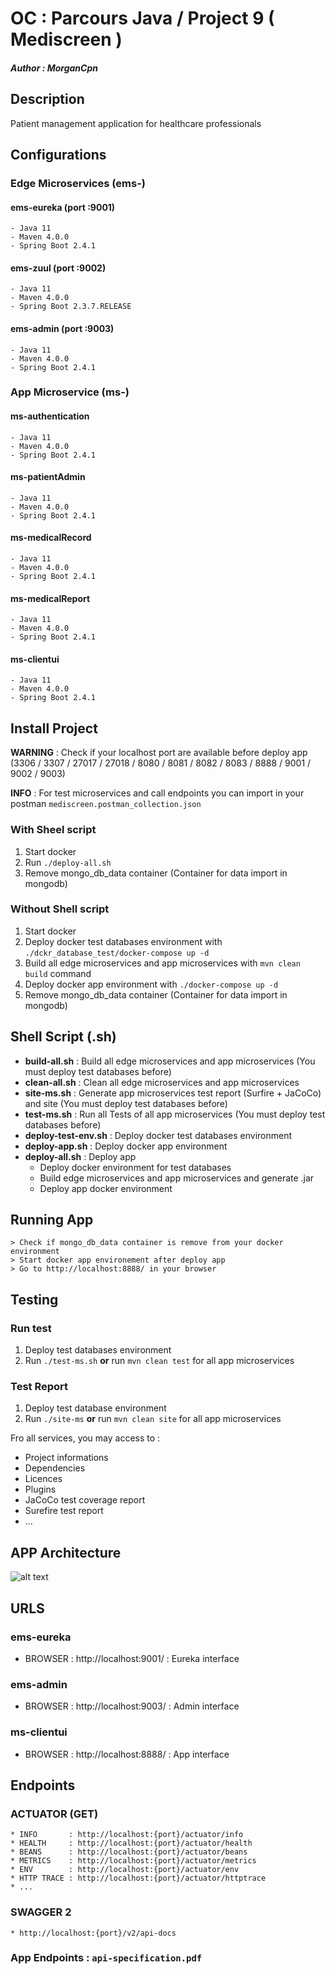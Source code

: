 # OC : Parcours Java / Project 9 ( Mediscreen )
##### Author : **_MorganCpn_**

## Description
Patient management application for healthcare professionals

## Configurations
### Edge Microservices (ems-)
#### ems-eureka (port :9001)
	- Java 11
	- Maven 4.0.0
	- Spring Boot 2.4.1

#### ems-zuul (port :9002)
	- Java 11
	- Maven 4.0.0
	- Spring Boot 2.3.7.RELEASE

#### ems-admin (port :9003)
	- Java 11
	- Maven 4.0.0
	- Spring Boot 2.4.1	

### App Microservice (ms-)
#### ms-authentication
	- Java 11
	- Maven 4.0.0
	- Spring Boot 2.4.1

#### ms-patientAdmin
	- Java 11
	- Maven 4.0.0
	- Spring Boot 2.4.1

#### ms-medicalRecord
	- Java 11
	- Maven 4.0.0
	- Spring Boot 2.4.1

#### ms-medicalReport
	- Java 11
	- Maven 4.0.0
	- Spring Boot 2.4.1

#### ms-clientui
	- Java 11
	- Maven 4.0.0
	- Spring Boot 2.4.1

## Install Project
**WARNING** : Check if your localhost port are available before deploy app (3306 / 3307 / 27017 / 27018 / 8080 / 8081 / 8082 / 8083 / 8888 / 9001 / 9002 / 9003)

**INFO** : For test microservices and call endpoints you can import in your postman `mediscreen.postman_collection.json`

### With Sheel script
1. Start docker
2. Run `./deploy-all.sh`
3. Remove mongo_db_data container (Container for data import in mongodb)

### Without Shell script
1. Start docker
2. Deploy docker test databases environment with `./dckr_database_test/docker-compose up -d`
3. Build all edge microservices and app microservices with `mvn clean build` command
4. Deploy docker app environment with `./docker-compose up -d`
5. Remove mongo_db_data container (Container for data import in mongodb)

## Shell Script (.sh)
* **build-all.sh** : Build all edge microservices and app microservices (You must deploy test databases before)
* **clean-all.sh** : Clean all edge microservices and app microservices
* **site-ms.sh** : Generate app microservices test report (Surfire + JaCoCo) and site (You must deploy test databases before)
* **test-ms.sh** : Run all Tests of all app microservices (You must deploy test databases before)
* **deploy-test-env.sh** : Deploy docker test databases environment
* **deploy-app.sh** : Deploy docker app environment
* **deploy-all.sh** : Deploy app
    - Deploy docker environment for test databases
    - Build edge microservices and app microservices and generate .jar
    - Deploy app docker environment

## Running App
    > Check if mongo_db_data container is remove from your docker environment
    > Start docker app environement after deploy app
    > Go to http://localhost:8888/ in your browser

## Testing
### Run test
1. Deploy test databases environment
2. Run `./test-ms.sh` **or** run `mvn clean test` for all app microservices

### Test Report
1. Deploy test database environment
2. Run `./site-ms` **or** run `mvn clean site` for all app microservices

Fro all services, you may access to :
- Project informations
- Dependencies
- Licences
- Plugins
- JaCoCo test coverage report
- Surefire  test report
- ...

## APP Architecture
![alt text](https://github.com/MrgnCpn/OC-Java-Project-9-Mediscreen/blob/main/app_architecture.jpg)

## URLS
### ems-eureka
  * BROWSER : http://localhost:9001/ : Eureka interface

### ems-admin
  * BROWSER : http://localhost:9003/ : Admin interface

### ms-clientui
  * BROWSER : http://localhost:8888/ : App interface

## Endpoints
### ACTUATOR (GET)
	* INFO       : http://localhost:{port}/actuator/info
	* HEALTH     : http://localhost:{port}/actuator/health
	* BEANS      : http://localhost:{port}/actuator/beans
	* METRICS    : http://localhost:{port}/actuator/metrics
	* ENV        : http://localhost:{port}/actuator/env
	* HTTP TRACE : http://localhost:{port}/actuator/httptrace
    * ...

### SWAGGER 2
    * http://localhost:{port}/v2/api-docs

### App Endpoints : `api-specification.pdf`
  


